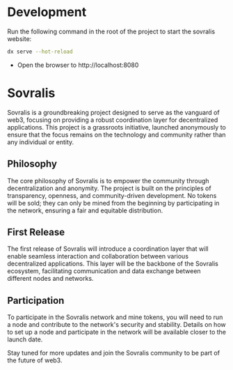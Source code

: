 # Development

Run the following command in the root of the project to start the sovralis website:

```bash
dx serve --hot-reload
```

- Open the browser to http://localhost:8080
# Sovralis

Sovralis is a groundbreaking project designed to serve as the vanguard of web3, focusing on providing a robust coordination layer for decentralized applications. This project is a grassroots initiative, launched anonymously to ensure that the focus remains on the technology and community rather than any individual or entity.

## Philosophy

The core philosophy of Sovralis is to empower the community through decentralization and anonymity. The project is built on the principles of transparency, openness, and community-driven development. No tokens will be sold; they can only be mined from the beginning by participating in the network, ensuring a fair and equitable distribution.

## First Release

The first release of Sovralis will introduce a coordination layer that will enable seamless interaction and collaboration between various decentralized applications. This layer will be the backbone of the Sovralis ecosystem, facilitating communication and data exchange between different nodes and networks.

## Participation

To participate in the Sovralis network and mine tokens, you will need to run a node and contribute to the network's security and stability. Details on how to set up a node and participate in the network will be available closer to the launch date.

Stay tuned for more updates and join the Sovralis community to be part of the future of web3.
